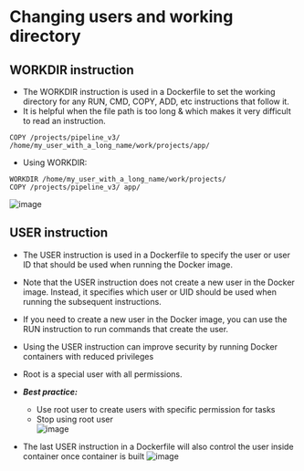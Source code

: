 # Changing users and working directory

## WORKDIR instruction
- The WORKDIR instruction is used in a Dockerfile to set the working directory for any RUN, CMD, COPY, ADD, etc instructions that follow it.
- It is helpful when the file path is too long & which makes it very difficult to read an instruction.
```
COPY /projects/pipeline_v3/ /home/my_user_with_a_long_name/work/projects/app/
```
- Using WORKDIR:
```
WORKDIR /home/my_user_with_a_long_name/work/projects/
COPY /projects/pipeline_v3/ app/
```
![image](https://user-images.githubusercontent.com/117569148/223165155-0097a934-d33d-4c37-88f7-8552e7e986a7.png)

## USER instruction
- The USER instruction is used in a Dockerfile to specify the user or user ID that should be used when running the Docker image.
- Note that the USER instruction does not create a new user in the Docker image. Instead, it specifies which user or UID should be used when running the subsequent instructions. 
- If you need to create a new user in the Docker image, you can use the RUN instruction to run commands that create the user.
- Using the USER instruction can improve security by running Docker containers with reduced privileges
- Root is a special user with all permissions.
- ***Best practice:*** 
  - Use root user to create users with specific permission for tasks
  - Stop using root user  
![image](https://user-images.githubusercontent.com/117569148/223166996-ffcd1506-c726-48b3-a8c4-8d7beb88cb71.png)

- The last USER instruction in a Dockerfile will also control the user inside container once container is built
![image](https://user-images.githubusercontent.com/117569148/223167649-95cdb51b-0073-401c-938e-4a84b9c439fd.png)
